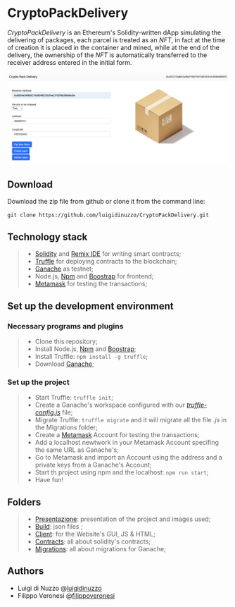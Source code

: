 # CryptoPackDelivery
_CryptoPackDelivery_ is an Ethereum's Solidity-written dApp simulating the delivering of packages, each parcel is treated as an _NFT_, in fact at the time of creation it is placed in the container and mined, while at the end of the delivery, the ownership of the _NFT_ is automatically transferred to the receiver address entered in the initial form.

<p align="center">
  <img src="https://github.com/luigidinuzzo/CryptoPackDelivery/blob/main/Presentazione/img/webApp.png" alt="webApp"/>
</p>


## Download
Download the zip file from github or clone it from the command line:

```
git clone https://github.com/luigidinuzzo/CryptoPackDelivery.git
```

## Technology stack
> + [Solidity](https://soliditylang.org) and [Remix IDE](https://remix.ethereum.org) for writing smart contracts;
> + [Truffle](https://trufflesuite.com/truffle) for deploying contracts to the blockchain;
> + [Ganache](https://www.trufflesuite.com/ganache) as testnet;
> + Node.js, [Npm](https://nodejs.org/en) and [Boostrap](https://getbootstrap.com) for frontend;
> + [Metamask](https://metamask.io) for testing the transactions;


## Set up the development environment
### Necessary programs and plugins

> + Clone this repository;
> + Install Node.js, [Npm](https://nodejs.org/en) and [Boostrap](https://getbootstrap.com);
> + Install Truffle: ```npm install -g truffle```;
> + Download [Ganache](https://www.trufflesuite.com/ganache);

### Set up the project
> + Start Truffle: ```truffle init```;
> + Create a Ganache's workspace configured with our [_truffle-config.js_](https://github.com/luigidinuzzo/CryptoPackDelivery/blob/main/truffle-config.js) file;
> + Migrate Truffle: ```truffle migrate``` and it will migrate all the file _.js_ in the Migrations folder;
> + Create a [Metamask](https://metamask.io) Account for testing the transactions;
> + Add a localhost newtwork in your Metamask Account specifing the same URL as Ganache's;
> + Go to Metamask and import an Account using the address and a private keys from a Ganache's Account;
> + Start th project using npm and the localhost: ```npm run start```;
> + Have fun! 




## Folders

> + [Presentazione][lk_pre]: presentation of the project and images used;
> + [Build][lk_bui]: json files ;
> + [Client][lk_clt]:  for the Website's GUI, JS & HTML;
> + [Contracts][lk_con]: all about solidity's contracts;
> + [Migrations][lk_mig]: all about migrations for Ganache;

[lk_pre]: https://github.com/luigidinuzzo/CryptoPackDelivery/tree/main/Presentazione	"Presentazione"
[lk_bui]: https://github.com/luigidinuzzo/CryptoPackDelivery/tree/main/build "Build"
[lk_clt]: https://github.com/luigidinuzzo/CryptoPackDelivery/tree/main/client "Client"
[lk_con]: https://github.com/luigidinuzzo/CryptoPackDelivery/tree/main/contracts "Contracts"
[lk_mig]: https://github.com/luigidinuzzo/CryptoPackDelivery/tree/main/migrations "Migrations"



## Authors

+ Luigi di Nuzzo @[luigidinuzzo](https://github.com/luigidinuzzo)
+ Filippo Veronesi @[filippoveronesi](https://github.com/filippoveronesi)
